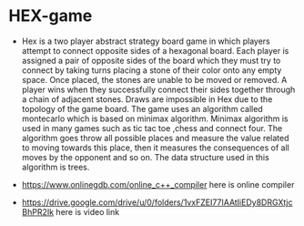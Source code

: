 # HEX-game 
- Hex is a two player abstract strategy board game in which players attempt to connect opposite sides of a hexagonal board.
Each player is assigned a pair of opposite sides of the board which they must try to connect by taking turns placing a stone 
of their color onto any empty space. Once placed, the stones are unable to be moved or removed. A player wins when they 
successfully connect their sides together through a chain of adjacent stones. Draws are impossible in Hex due to the topology 
of the game board.
The game uses an algorithm called montecarlo which is based on minimax algorithm. Minimax algorithm is used in many games 
such as tic tac toe ,chess and connect four.
The algorithm goes throw all possible places and measure the value related to moving towards this place, then it measures 
the consequences of all moves by the opponent and so on. The data structure used in this algorithm is trees.

- https://www.onlinegdb.com/online_c++_compiler here is online compiler
- https://drive.google.com/drive/u/0/folders/1vxFZEI77IAAtIiEDy8DRGXtjcBhPR2Ik here is video link 
